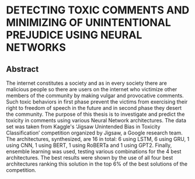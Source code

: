 # DETECTING TOXIC COMMENTS AND MINIMIZING OF UNINTENTIONAL PREJUDICE USING NEURAL NETWORKS

## Abstract
The internet constitutes a society and as in every society there are malicious people so there are users on the internet who victimize other members of the community by making vulgar and provocative comments. Such toxic behaviors in first phase prevent the victims from exercising their right to freedom of speech in the future and in second phase they desert the community. The purpose of this thesis is to investigate and predict the toxicity in comments using various Neural Network architectures. The data set was taken from Kaggle's ‘Jigsaw Unintended Bias in Toxicity Classification’ competition organized by Jigsaw, a Google research team. The architectures, synthesized, are 16 in total: 6 using LSTM, 6 using GRU, 1 using CNN, 1 using BERT, 1 using RoBERTa and 1 using GPT2. Finally, ensemble learning was used, testing various combinations for the 4 best architectures. The best results were shown by the use of all four best architectures ranking this solution in the top 6% of the best solutions of the competition.
